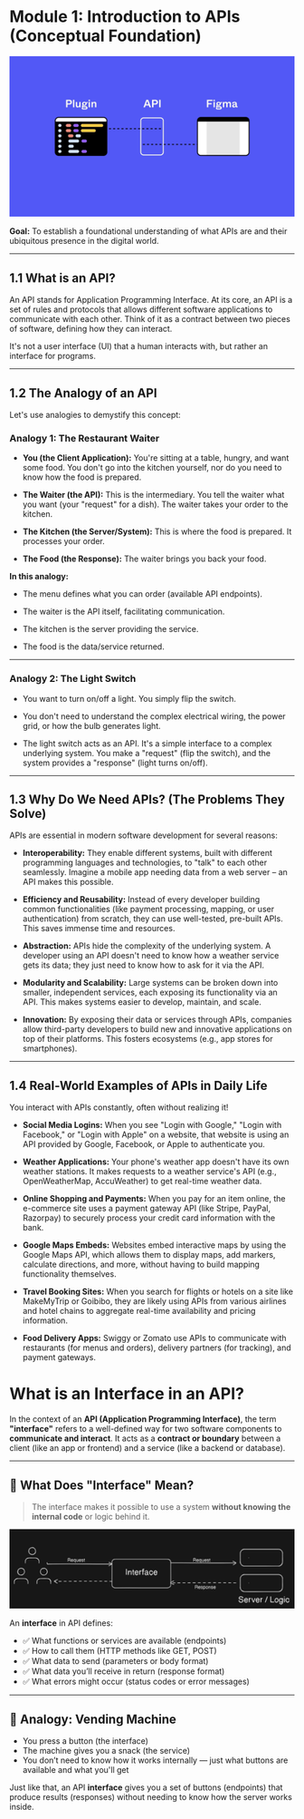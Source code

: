 # Module 1: Introduction to APIs (Conceptual Foundation)





<img src="https://github.com/bhuvan-raj/API-From-Scratch/blob/main/Module%201/assets/api.gif" alt="Banner" />
















**Goal:** To establish a foundational understanding of what APIs are and their ubiquitous presence in the digital world.

---

## 1.1 What is an API?

An API stands for Application Programming Interface. At its core, an API is a set of rules and protocols that allows different software applications to communicate with each other. Think of it as a contract between two pieces of software, defining how they can interact.

It's not a user interface (UI) that a human interacts with, but rather an interface for programs.

---

## 1.2 The Analogy of an API

Let's use analogies to demystify this concept:

### Analogy 1: The Restaurant Waiter

- **You (the Client Application):** You're sitting at a table, hungry, and want some food. You don't go into the kitchen yourself, nor do you need to know how the food is prepared.

- **The Waiter (the API):** This is the intermediary. You tell the waiter what you want (your "request" for a dish). The waiter takes your order to the kitchen.

- **The Kitchen (the Server/System):** This is where the food is prepared. It processes your order.

- **The Food (the Response):** The waiter brings you back your food.

**In this analogy:**

- The menu defines what you can order (available API endpoints).

- The waiter is the API itself, facilitating communication.

- The kitchen is the server providing the service.

- The food is the data/service returned.

---

### Analogy 2: The Light Switch

- You want to turn on/off a light. You simply flip the switch.

- You don't need to understand the complex electrical wiring, the power grid, or how the bulb generates light.

- The light switch acts as an API. It's a simple interface to a complex underlying system. You make a "request" (flip the switch), and the system provides a "response" (light turns on/off).

---

## 1.3 Why Do We Need APIs? (The Problems They Solve)

APIs are essential in modern software development for several reasons:

- **Interoperability:** They enable different systems, built with different programming languages and technologies, to "talk" to each other seamlessly. Imagine a mobile app needing data from a web server – an API makes this possible.

- **Efficiency and Reusability:** Instead of every developer building common functionalities (like payment processing, mapping, or user authentication) from scratch, they can use well-tested, pre-built APIs. This saves immense time and resources.

- **Abstraction:** APIs hide the complexity of the underlying system. A developer using an API doesn't need to know how a weather service gets its data; they just need to know how to ask for it via the API.

- **Modularity and Scalability:** Large systems can be broken down into smaller, independent services, each exposing its functionality via an API. This makes systems easier to develop, maintain, and scale.

- **Innovation:** By exposing their data or services through APIs, companies allow third-party developers to build new and innovative applications on top of their platforms. This fosters ecosystems (e.g., app stores for smartphones).

---

## 1.4 Real-World Examples of APIs in Daily Life

You interact with APIs constantly, often without realizing it!

- **Social Media Logins:** When you see "Login with Google," "Login with Facebook," or "Login with Apple" on a website, that website is using an API provided by Google, Facebook, or Apple to authenticate you.

- **Weather Applications:** Your phone's weather app doesn't have its own weather stations. It makes requests to a weather service's API (e.g., OpenWeatherMap, AccuWeather) to get real-time weather data.

- **Online Shopping and Payments:** When you pay for an item online, the e-commerce site uses a payment gateway API (like Stripe, PayPal, Razorpay) to securely process your credit card information with the bank.

- **Google Maps Embeds:** Websites embed interactive maps by using the Google Maps API, which allows them to display maps, add markers, calculate directions, and more, without having to build mapping functionality themselves.

- **Travel Booking Sites:** When you search for flights or hotels on a site like MakeMyTrip or Goibibo, they are likely using APIs from various airlines and hotel chains to aggregate real-time availability and pricing information.

- **Food Delivery Apps:** Swiggy or Zomato use APIs to communicate with restaurants (for menus and orders), delivery partners (for tracking), and payment gateways.


# What is an Interface in an API?

In the context of an **API (Application Programming Interface)**, the term **"interface"** refers to a well-defined way for two software components to **communicate and interact**. It acts as a **contract or boundary** between a client (like an app or frontend) and a service (like a backend or database).

---

## 🔹 What Does "Interface" Mean?

> The interface makes it possible to use a system **without knowing the internal code** or logic behind it.


<img src="https://github.com/bhuvan-raj/API-From-Scratch/blob/main/Module%201/assets/interface.png" alt="Banner" />


An **interface** in API defines:

- ✅ What functions or services are available (endpoints)
- ✅ How to call them (HTTP methods like GET, POST)
- ✅ What data to send (parameters or body format)
- ✅ What data you’ll receive in return (response format)
- ✅ What errors might occur (status codes or error messages)


---

## 🧠 Analogy: Vending Machine

- You press a button (the interface)
- The machine gives you a snack (the service)
- You don’t need to know how it works internally — just what buttons are available and what you'll get

Just like that, an API **interface** gives you a set of buttons (endpoints) that produce results (responses) without needing to know how the server works inside.


